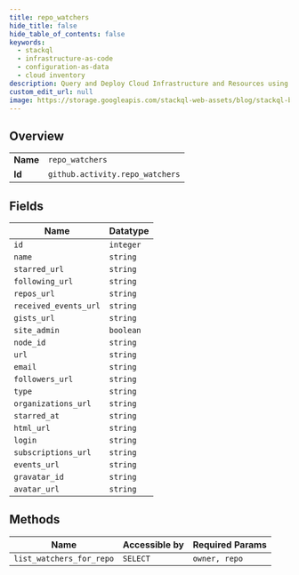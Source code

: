 ```yaml
---
title: repo_watchers
hide_title: false
hide_table_of_contents: false
keywords:
  - stackql
  - infrastructure-as-code
  - configuration-as-data
  - cloud inventory
description: Query and Deploy Cloud Infrastructure and Resources using SQL
custom_edit_url: null
image: https://storage.googleapis.com/stackql-web-assets/blog/stackql-blog-post-featured-image.png
---
```

  
    

## Overview
<table><tbody>
<tr><td><b>Name</b></td><td><code>repo_watchers</code></td></tr>
<tr><td><b>Id</b></td><td><code>github.activity.repo_watchers</code></td></tr>
</tbody></table>

## Fields
| Name | Datatype |
| ---- | -------- |
| `id` | `integer` |
| `name` | `string` |
| `starred_url` | `string` |
| `following_url` | `string` |
| `repos_url` | `string` |
| `received_events_url` | `string` |
| `gists_url` | `string` |
| `site_admin` | `boolean` |
| `node_id` | `string` |
| `url` | `string` |
| `email` | `string` |
| `followers_url` | `string` |
| `type` | `string` |
| `organizations_url` | `string` |
| `starred_at` | `string` |
| `html_url` | `string` |
| `login` | `string` |
| `subscriptions_url` | `string` |
| `events_url` | `string` |
| `gravatar_id` | `string` |
| `avatar_url` | `string` |
## Methods
| Name | Accessible by | Required Params |
| ---- | ------------- | --------------- |
| `list_watchers_for_repo` | `SELECT` | `owner, repo` |
